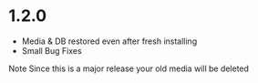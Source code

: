 # 1.2.0

- Media & DB restored even after fresh installing
- Small Bug Fixes

Note
Since this is a major release your old media will be deleted